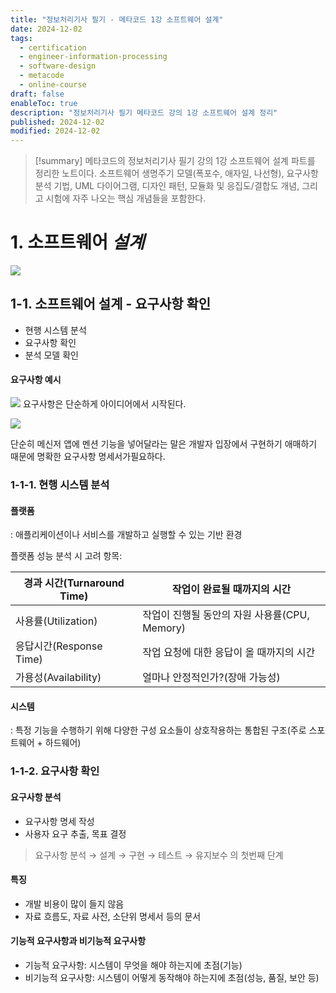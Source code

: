 ```yaml
---
title: "정보처리기사 필기 - 메타코드 1강 소프트웨어 설계"
date: 2024-12-02
tags:
  - certification
  - engineer-information-processing
  - software-design
  - metacode
  - online-course
draft: false
enableToc: true
description: "정보처리기사 필기 메타코드 강의 1강 소프트웨어 설계 정리"
published: 2024-12-02
modified: 2024-12-02
---
```


> [!summary]
> 메타코드의 정보처리기사 필기 강의 1강 소프트웨어 설계 파트를 정리한 노트이다. 소프트웨어 생명주기 모델(폭포수, 애자일, 나선형), 요구사항 분석 기법, UML 다이어그램, 디자인 패턴, 모듈화 및 응집도/결합도 개념, 그리고 시험에 자주 나오는 핵심 개념들을 포함한다.
# 1. 소프트웨어 *설계*

![](https://i.imgur.com/gMEqzNJ.png)

## 1-1. 소프트웨어 설계 - 요구사항 확인


- 현행 시스템 분석
- 요구사항 확인
- 분석 모델 확인


#### 요구사항 예시
![](https://i.imgur.com/f56Dn3h.png)
요구사항은 단순하게 아이디어에서 시작된다.

![](https://i.imgur.com/oaDISMU.png)

단순히 메신저 앱에 멘션 기능을 넣어달라는 말은 개발자 입장에서 구현하기 애매하기 때문에 명확한 요구사항 명세서가필요하다.

### 1-1-1. 현행 시스템 분석

#### 플랫폼
: 애플리케이션이나 서비스를 개발하고 실행할 수 있는 기반 환경

플랫폼 성능 분석 시 고려 항목:

| 경과 시간(Turnaround Time) | 작업이 완료될 때까지의 시간                 |
| ---------------------- | ------------------------------- |
| 사용률(Utilization)       | 작업이 진행될 동안의 자원 사용률(CPU, Memory) |
| 응답시간(Response Time)    | 작업 요청에 대한 응답이 올 때까지의 시간         |
| 가용성(Availability)      | 얼마나 안정적인가?(장애 가능성)              |

#### 시스템
: 특정 기능을 수행하기 위해 다양한 구성 요소들이 상호작용하는 통합된 구조(주로 스포트웨어 + 하드웨어)


### 1-1-2. 요구사항 확인

#### 요구사항 분석
- 요구사항 명세 작성
- 사용자 요구 추출, 목표 결정
> 요구사항 분석 → 설계 → 구현 → 테스트 → 유지보수 의 첫번째 단계

#### 특징
- 개발 비용이 많이 들지 않음
- 자료 흐름도, 자료 사전, 소단위 명세서 등의 문서

#### 기능적 요구사항과 비기능적 요구사항 
- 기능적 요구사항: 시스템이 무엇을 해야 하는지에 초점(기능)
- 비기능적 요구사항: 시스템이 어떻게 동작해야 하는지에 초점(성능, 품질, 보안 등)


